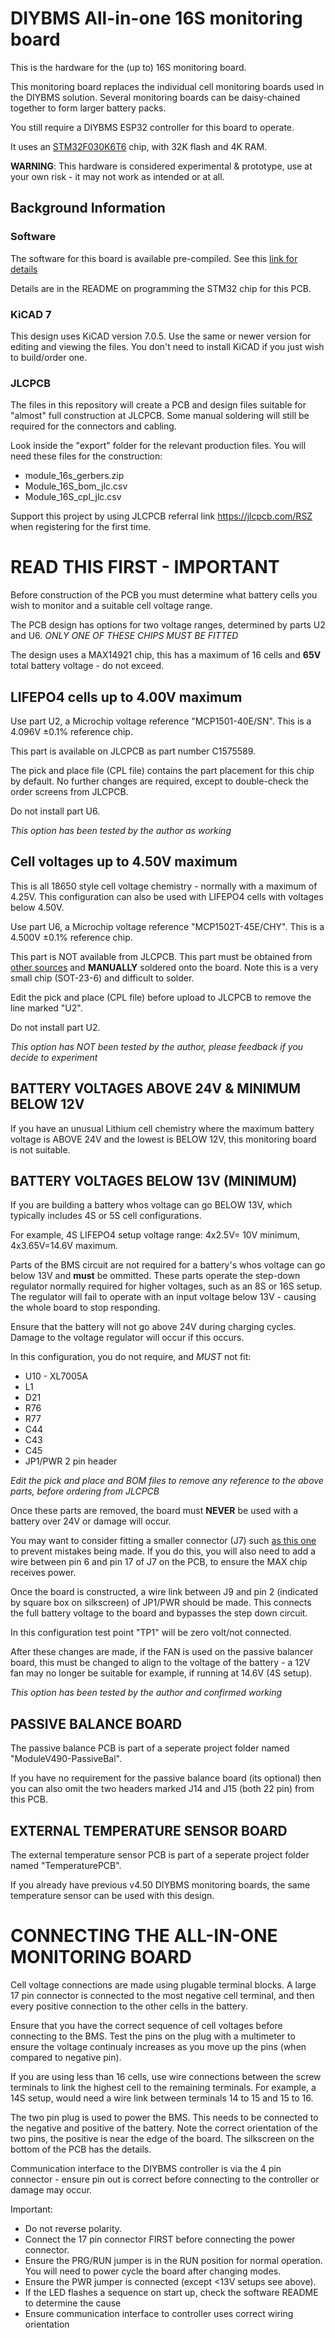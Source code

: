 # DIYBMS All-in-one 16S monitoring board

This is the hardware for the (up to) 16S monitoring board.

This monitoring board replaces the individual cell monitoring boards used in the DIYBMS solution.  Several monitoring boards can be daisy-chained together to form larger battery packs.

You still require a DIYBMS ESP32 controller for this board to operate.

It uses an [STM32F030K6T6](https://www.st.com/en/microcontrollers-microprocessors/stm32f030k6.html) chip, with 32K flash and 4K RAM.

**WARNING**: This hardware is considered experimental & prototype, use at your own risk - it may not work as intended or at all.

## Background Information
### Software
The software for this board is available pre-compiled.  See this [link for details](https://github.com/stuartpittaway/diyBMSv4ESP32/tree/all-in-one/STM32All-In-One#readme)

Details are in the README on programming the STM32 chip for this PCB.

### KiCAD 7
This design uses KiCAD version 7.0.5.  Use the same or newer version for editing and viewing the files.  You don't need to install KiCAD if you just wish to build/order one.

### JLCPCB
The files in this repository will create a PCB and design files suitable for "almost" full construction at JLCPCB.  Some manual soldering will still be required for the connectors and cabling.

Look inside the "export" folder for the relevant production files.  You will need these files for the construction:

* module_16s_gerbers.zip
* Module_16S_bom_jlc.csv
* Module_16S_cpl_jlc.csv

Support this project by using JLCPCB referral link
https://jlcpcb.com/RSZ
when registering for the first time.

# READ THIS FIRST - IMPORTANT

Before construction of the PCB you must determine what battery cells you wish to monitor and a suitable cell voltage range.

The PCB design has options for two voltage ranges, determined by parts U2 and U6.  *ONLY ONE OF THESE CHIPS MUST BE FITTED*

The design uses a MAX14921 chip, this has a maximum of 16 cells and **65V** total battery voltage - do not exceed.

## LIFEPO4 cells up to 4.00V maximum

Use part U2, a Microchip voltage reference "MCP1501-40E/SN".  This is a 4.096V ±0.1% reference chip.

This part is available on JLCPCB as part number C1575589.

The pick and place file (CPL file) contains the part placement for this chip by default.  No further changes are required, except to double-check the order screens from JLCPCB.

Do not install part U6.

*This option has been tested by the author as working*

## Cell voltages up to 4.50V maximum

This is all 18650 style cell voltage chemistry - normally with a maximum of 4.25V.  This configuration can also be used with LIFEPO4 cells with voltages below 4.50V.

Use part U6, a Microchip voltage reference "MCP1502T-45E/CHY".   This is a 4.500V ±0.1% reference chip.

This part is NOT available from JLCPCB.  This part must be obtained from [other sources](https://www.digikey.co.uk/en/products/detail/microchip-technology/MCP1502T-45E-CHY/16549208) and **MANUALLY** soldered onto the board.  Note this is a very small chip (SOT-23-6) and difficult to solder.

Edit the pick and place (CPL file) before upload to JLCPCB to remove the line marked "U2".

Do not install part U2.

*This option has NOT been tested by the author, please feedback if you decide to experiment*

## BATTERY VOLTAGES ABOVE 24V & MINIMUM BELOW 12V

If you have an unusual Lithium cell chemistry where the maximum battery voltage is ABOVE 24V and the lowest is BELOW 12V, this monitoring board is not suitable.

## BATTERY VOLTAGES BELOW 13V (MINIMUM)

If you are building a battery whos voltage can go BELOW 13V, which typically includes 4S or 5S cell configurations.  

For example, 4S LIFEPO4 setup voltage range: 4x2.5V= 10V minimum, 4x3.65V=14.6V maximum.

Parts of the BMS circuit are not required for a battery's whos voltage can go below 13V and **must** be ommitted.  These parts operate the step-down regulator normally required for higher voltages, such as an 8S or 16S setup.   The regulator will fail to operate with an input voltage below 13V - causing the whole board to stop responding.

Ensure that the battery will not go above 24V during charging cycles.  Damage to the voltage regulator will occur if this occurs.

In this configuration, you do not require, and *MUST* not fit:

* U10 - XL7005A
* L1
* D21
* R76
* R77
* C44
* C43
* C45
* JP1/PWR 2 pin header

*Edit the pick and place and BOM files to remove any reference to the above parts, before ordering from JLCPCB*

Once these parts are removed, the board must **NEVER** be used with a battery over 24V or damage will occur.

You may want to consider fitting a smaller connector (J7) such [as this one](https://www.lcsc.com/product-detail/Pluggable-System-Terminal-Block_Ningbo-Kangnex-Elec-WJ15EDGRC-3-81-6P_C7246.html) to prevent mistakes being made.  If you do this, you will also need to add a wire between pin 6 and pin 17 of J7 on the PCB, to ensure the MAX chip receives power.

Once the board is constructed, a wire link between J9 and pin 2  (indicated by square box on silkscreen) of JP1/PWR should be made.  This connects the full battery voltage to the board and bypasses the step down circuit.

In this configuration test point "TP1" will be zero volt/not connected.

After these changes are made, if the FAN is used on the passive balancer board, this must be changed to align to the voltage of the battery - a 12V fan may no longer be suitable for example, if running at 14.6V (4S setup).

*This option has been tested by the author and confirmed working*

## PASSIVE BALANCE BOARD

The passive balance PCB is part of a seperate project folder named "ModuleV490-PassiveBal".

If you have no requirement for the passive balance board (its optional) then you can also omit the two headers marked J14 and J15 (both 22 pin) from this PCB.

## EXTERNAL TEMPERATURE SENSOR BOARD

The external temperature sensor PCB is part of a seperate project folder named "TemperaturePCB".

If you already have previous v4.50 DIYBMS monitoring boards, the same temperature sensor can be used with this design.

# CONNECTING THE ALL-IN-ONE MONITORING BOARD

Cell voltage connections are made using plugable terminal blocks.  A large 17 pin connector is connected to the most negative cell terminal, and then every positive connection to the other cells in the battery.

Ensure that you have the correct sequence of cell voltages before connecting to the BMS.  Test the pins on the plug with a multimeter to ensure the voltage continualy increases as you move up the pins (when compared to negative pin).

If you are using less than 16 cells, use wire connections between the screw terminals to link the highest cell to the remaining terminals.  For example, a 14S setup, would need a wire link between terminals 14 to 15 and 15 to 16.

The two pin plug is used to power the BMS.  This needs to be connected to the negative and positive of the battery.  Note the correct orientation of the two pins, the positive is near the edge of the board.  The silkscreen on the bottom of the PCB has the details.

Communication interface to the DIYBMS controller is via the 4 pin connector - ensure pin out is correct before connecting to the controller or damage may occur.

Important:
* Do not reverse polarity.
* Connect the 17 pin connector FIRST before connecting the power connector.
* Ensure the PRG/RUN jumper is in the RUN position for normal operation.  You will need to power cycle the board after changing modes.
* Ensure the PWR jumper is connected (except <13V setups see above).
* If the LED flashes a sequence on start up, check the software README to determine the cause
* Ensure communication interface to controller uses correct wiring orientation
